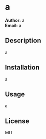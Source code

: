 # a

**Author:** a  
**Email:** a

## Description
a

## Installation
a

## Usage
a

## License
MIT

